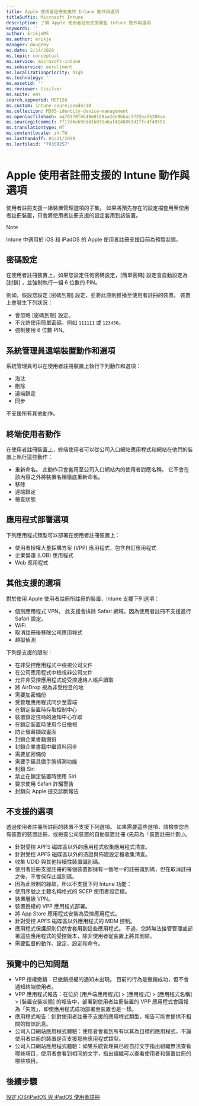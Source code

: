 ```yaml
---
title: Apple 使用者註冊支援的 Intune 動作與選項
titleSuffix: Microsoft Intune
description: 了解 Apple 使用者註冊支援哪些 Intune 動作與選項
keywords: ''
author: ErikjeMS
ms.author: erikje
manager: dougeby
ms.date: 2/14/2020
ms.topic: conceptual
ms.service: microsoft-intune
ms.subservice: enrollment
ms.localizationpriority: high
ms.technology: ''
ms.assetid: ''
ms.reviewer: tisilver
ms.suite: ems
search.appverid: MET150
ms.custom: intune-azure;seodec18
ms.collection: M365-identity-device-management
ms.openlocfilehash: aa78178f6649e0199aa2de96bac2725ba55208ae
ms.sourcegitcommit: 7f17d6eb9dd41b031a6af4148863d2ffc4f49551
ms.translationtype: HT
ms.contentlocale: zh-TW
ms.lasthandoff: 04/21/2020
ms.locfileid: "79359257"
---
```

# <a name="intune-actions-and-options-supported-with-apple-user-enrollment"></a>Apple 使用者註冊支援的 Intune 動作與選項

使用者註冊支援一組裝置管理選項的子集。 如果將預先存在的設定檔套用至使用者註冊裝置，只會將使用者註冊支援的設定套用到該裝置。

> [!NOTE]
> Intune 中適用於 iOS 和 iPadOS 的 Apple 使用者註冊支援目前為預覽狀態。

## <a name="password-settings"></a>密碼設定

在使用者註冊裝置上，如果您設定任何密碼設定，[簡單密碼]  設定會自動設定為 [封鎖]  ，並強制執行一組 6 位數的 PIN。

例如，假設您設定 [密碼到期]  設定，並將此原則推播至使用者註冊的裝置。 裝置上會發生下列狀況：
- 會忽略 [密碼到期]  設定。
- 不允許使用簡單密碼，例如 `111111` 或 `123456`。
- 強制使用 6 位數 PIN。

## <a name="administrator-remote-device-actions-and-options"></a>系統管理員遠端裝置動作和選項
系統管理員可以在使用者註冊裝置上執行下列動作和選項：
- 淘汰
- 刪除
- 遠端鎖定
- 同步

不支援所有其他動作。

## <a name="end-user-actions"></a>終端使用者動作
在使用者註冊裝置上，終端使用者可以從公司入口網站應用程式和網站在他們的裝置上執行這些動作：
- 重新命名。 此動作只會套用至公司入口網站內的使用者對應名稱。 它不會在該內容之外將裝置名稱徹底重新命名。
- 移除
- 遠端鎖定
- 檢查狀態

## <a name="app-deployment-options"></a>應用程式部署選項
下列應用程式類型可以部署在使用者註冊裝置上：
- 使用者授權大量採購方案 (VPP) 應用程式，包含自訂應用程式
- 企業營運 (LOB) 應用程式
- Web 應用程式

## <a name="other-supported-options"></a>其他支援的選項

對於使用 Apple 使用者註冊所註冊的裝置，Intune 支援下列選項：
- 個別應用程式 VPN。 此支援會排除 Safari 網域，因為使用者註冊不支援進行 Safari 設定。
- WiFi 
- 取消註冊後移除公司應用程式
- 越獄偵測

下列是支援的限制：
- 在非受控應用程式中檢視公司文件
- 在公司應用程式中檢視非公司文件
- 允許非受控應用程式從受控連絡人帳戶讀取
- 將 AirDrop 視為非受控目的地
- 需要加密備份
- 受管理應用程式同步至雲端
- 在鎖定裝置時存取控制中心
- 裝置鎖定住時的通知中心存取
- 在鎖定裝置時使用今日檢視
- 防止螢幕擷取畫面
- 封鎖企業書籍備份
- 封鎖企業書籍中繼資料同步
- 需要加密備份
- 需要手錶具備手腕偵測功能
- 封鎖 Siri
- 禁止在鎖定裝置時使用 Siri
- 要求使用 Safari 詐騙警告
- 封鎖向 Apple 提交診斷報告


## <a name="options-not-supported"></a>不支援的選項
透過使用者註冊所註冊的裝置不支援下列選項。 如果需要這些選項，請檢查您自有裝置的裝置註冊，或檢查公司裝置的自動裝置註冊 (先前為「裝置註冊計劃」)。
- 針對受控 APFS 磁碟區以外的應用程式收集應用程式清查。
- 針對受控 APFS 磁碟區以外的憑證與佈建設定檔收集清查。
- 收集 UDID 與其他持續性裝置識別碼。
- 使用者註冊支援註冊的每個裝置都擁有一個唯一的註冊識別碼，但在取消註冊之後，不會保存此識別碼。
- 因為此限制的緣故，所以不支援下列 Intune 功能：
- 使用序號之主體名稱格式的 SCEP 使用者設定檔。
- 裝置層級 VPN。
- 裝置授權的 VPP 應用程式部署。
- 將 App Store 應用程式安裝為受控應用程式。
- 針對受控 APFS 磁碟區以外應用程式的 MDM 控制。
- 應用程式保護原則仍然會套用到這些應用程式。 不過，您將無法接管管理或部署這些應用程式的受控版本，除非使用者從裝置上將其刪除。
- 需要監督的動作、設定、設定和命令。 


## <a name="known-issues-in-preview"></a>預覽中的已知問題
- VPP 授權撤銷：已撤銷授權的通知未出現。 目前的行為是撤銷成功，但不會通知終端使用者。 
- VPP 應用程式報告：在位於 [用戶端應用程式] > [應用程式] > [應用程式名稱] > [裝置安裝狀態] 的報告中，部署到使用者註冊裝置的 VPP 應用程式會回報為「失敗」，即使應用程式成功部署至裝置也是一樣。 
- 應用程式報告：針對使用者註冊不支援的應用程式類型，報告可能會提供不相關的錯誤訊息。 
- 公司入口網站應用程式體驗：使用者會看到所有以其為目標的應用程式，不論使用者註冊的裝置是否支援那些應用程式類型。 
- 公司入口網站應用程式體驗：如果系統管理員已經自訂文字指出組織無法查看哪些項目，使用者會看到相同的文字，指出組織可以查看使用者和裝置註冊的哪些項目。


## <a name="next-steps"></a>後續步驟

[設定 iOS/iPadOS 與 iPadOS 使用者註冊](ios-user-enrollment.md)
